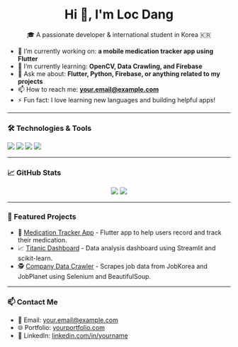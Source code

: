 <h1 align="center">Hi 👋, I'm Loc Dang</h1>
<p align="center">🎓 A passionate developer & international student in Korea 🇰🇷</p>

- 🔭 I’m currently working on: **a mobile medication tracker app using Flutter**
- 🌱 I’m currently learning: **OpenCV, Data Crawling, and Firebase**
- 💬 Ask me about: **Flutter, Python, Firebase, or anything related to my projects**
- 📫 How to reach me: **[your.email@example.com](mailto:your.email@example.com)**
- ⚡ Fun fact: I love learning new languages and building helpful apps!

---

### 🛠️ Technologies & Tools
<p>
  <img src="https://img.shields.io/badge/Flutter-02569B?style=for-the-badge&logo=flutter&logoColor=white"/>
  <img src="https://img.shields.io/badge/Firebase-FFCA28?style=for-the-badge&logo=firebase&logoColor=black"/>
  <img src="https://img.shields.io/badge/Python-3776AB?style=for-the-badge&logo=python&logoColor=white"/>
  <img src="https://img.shields.io/badge/OpenCV-5C3EE8?style=for-the-badge&logo=opencv&logoColor=white"/>
</p>

---

### 📈 GitHub Stats

<p align="center">
  <img src="https://github-readme-stats.vercel.app/api?username=locdang&show_icons=true&theme=radical" />
  <img src="https://github-readme-streak-stats.herokuapp.com/?user=locdang&theme=radical" />
</p>

---

### 📁 Featured Projects
- 💊 [Medication Tracker App](https://github.com/locdang/medication-tracker-flutter) - Flutter app to help users record and track their medication.
- 📈 [Titanic Dashboard](https://github.com/locdang/titanic-dashboard) - Data analysis dashboard using Streamlit and scikit-learn.
- 🕵️ [Company Data Crawler](https://github.com/locdang/company-data-crawler) - Scrapes job data from JobKorea and JobPlanet using Selenium and BeautifulSoup.

---

### 📫 Contact Me
- 📧 Email: your.email@example.com  
- 🌐 Portfolio: [yourportfolio.com](https://yourportfolio.com)  
- 💼 LinkedIn: [linkedin.com/in/yourname](https://linkedin.com/in/yourname)
